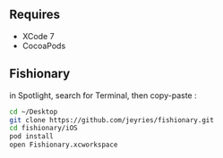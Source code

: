 Requires
---

- XCode 7
- CocoaPods

Fishionary
---

in Spotlight, search for Terminal, then copy-paste :

```sh
cd ~/Desktop
git clone https://github.com/jeyries/fishionary.git
cd fishionary/iOS
pod install
open Fishionary.xcworkspace
```
